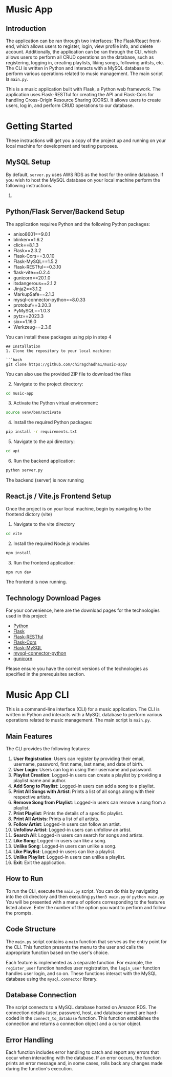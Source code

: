 # Music App

## Introduction

The application can be ran through two interfaces: The Flask/React front-end, which allows users to register, login, view profile info, and delete account. Additionally, the application can be ran through the CLI, which allows users to perform all CRUD operations on the database, such as registering, logging in, creating playlists, liking songs, following aritsts, etc. The CLI is written in Python and interacts with a MySQL database to perform various operations related to music management. The main script is `main.py`.

This is a music application built with Flask, a Python web framework. The application uses Flask-RESTful for creating the API and Flask-Cors for handling Cross-Origin Resource Sharing (CORS). It allows users to create users, log in, and perform CRUD operations to our database.

# Getting Started

These instructions will get you a copy of the project up and running on your local machine for development and testing purposes.


## MySQL Setup
By default, `server.py` uses AWS RDS as the host for the online database. If you wish to host the MySQL database on your local machine perform the following instructions.

1.


## Python/Flask Server/Backend Setup

The application requires Python and the following Python packages:

- aniso8601==9.0.1
- blinker==1.6.2
- click==8.1.3
- Flask==2.3.2
- Flask-Cors==3.0.10
- Flask-MySQL==1.5.2
- Flask-RESTful==0.3.10
- flask-vite==0.2.4
- gunicorn==20.1.0
- itsdangerous==2.1.2
- Jinja2==3.1.2
- MarkupSafe==2.1.3
- mysql-connector-python==8.0.33
- protobuf==3.20.3
- PyMySQL==1.0.3
- pytz==2023.3
- six==1.16.0
- Werkzeug==2.3.6

You can install these packages using pip in step 4

 ```
## Installation
1. Clone the repository to your local machine:

```bash
git clone https://github.com/chiragchadha1/music-app/
```
You can also use the provided ZIP file to download the files

2. Navigate to the project directory:
```bash
cd music-app
```

3. Activate the Python virtual environment:
```bash
source venv/ben/activate
```

4. Install the required Python packages:
```bash
pip install -r requirements.txt
```

5. Navigate to the api directory:
```bash
cd api
```
6. Run the backend application:
```bash
python server.py
```

The backend (server) is now running

## React.js / Vite.js Frontend Setup
Once the project is on your local machine, begin by navigating to the frontend dictory (vite)

1. Navigate to the vite directory
```bash
cd vite
```

2. Install the required Node.js modules
```bash
npm install
```

3. Run the frontend application:
```bash
npm run dev
```

The frontend is now running.

## Technology Download Pages

For your convenience, here are the download pages for the technologies used in this project:

- [Python](https://www.python.org/downloads/)
- [Flask](https://flask.palletsprojects.com/en/2.1.x/installation/#installation)
- [Flask-RESTful](https://flask-restful.readthedocs.io/en/latest/installation.html)
- [Flask-Cors](https://flask-cors.readthedocs.io/en/latest/)
- [Flask-MySQL](https://pypi.org/project/Flask-MySQL/)
- [mysql-connector-python](https://pypi.org/project/mysql-connector-python/)
- [gunicorn](https://gunicorn.org/#installation)

Please ensure you have the correct versions of the technologies as specified in the prerequisites section.



# Music App CLI

This is a command-line interface (CLI) for a music application. The CLI is written in Python and interacts with a MySQL database to perform various operations related to music management. The main script is `main.py`.

## Main Features

The CLI provides the following features:

1. **User Registration**: Users can register by providing their email, username, password, first name, last name, and date of birth.
2. **User Login**: Users can log in using their username and password.
3. **Playlist Creation**: Logged-in users can create a playlist by providing a playlist name and author.
4. **Add Song to Playlist**: Logged-in users can add a song to a playlist.
5. **Print All Songs with Artist**: Prints a list of all songs along with their respective artists.
6. **Remove Song from Playlist**: Logged-in users can remove a song from a playlist.
7. **Print Playlist**: Prints the details of a specific playlist.
8. **Print All Artists**: Prints a list of all artists.
9. **Follow Artist**: Logged-in users can follow an artist.
10. **Unfollow Artist**: Logged-in users can unfollow an artist.
11. **Search All**: Logged-in users can search for songs and artists.
12. **Like Song**: Logged-in users can like a song.
13. **Unlike Song**: Logged-in users can unlike a song.
14. **Like Playlist**: Logged-in users can like a playlist.
15. **Unlike Playlist**: Logged-in users can unlike a playlist.
16. **Exit**: Exit the application.

## How to Run

To run the CLI, execute the `main.py` script. You can do this by navigating into the cli directory and then executing `python3 main.py` or `python main.py` You will be presented with a menu of options corresponding to the features listed above. Enter the number of the option you want to perform and follow the prompts.

## Code Structure

The `main.py` script contains a `main` function that serves as the entry point for the CLI. This function presents the menu to the user and calls the appropriate function based on the user's choice.

Each feature is implemented as a separate function. For example, the `register_user` function handles user registration, the `login_user` function handles user login, and so on. These functions interact with the MySQL database using the `mysql.connector` library.

## Database Connection

The script connects to a MySQL database hosted on Amazon RDS. The connection details (user, password, host, and database name) are hard-coded in the `connect_to_database` function. This function establishes the connection and returns a connection object and a cursor object.

## Error Handling

Each function includes error handling to catch and report any errors that occur when interacting with the database. If an error occurs, the function prints an error message and, in some cases, rolls back any changes made during the function's execution.